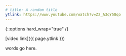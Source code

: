 ```yaml
---
# title: A random title
ytlink: https://www.youtube.com/watch?v=Z2_A3qY58qo
---
```


{::options hard_wrap="true" /}

[video link]({{ page.ytlink }})


words go here.
